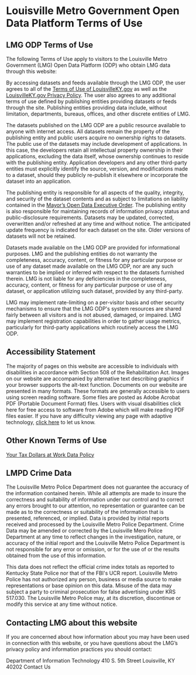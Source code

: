 Louisville Metro Government Open Data Platform Terms of Use
===========================================================

## LMG ODP Terms of Use

The following Terms of Use apply to visitors to the Louisville Metro Government (LMG) Open Data Platform (ODP) who obtain LMG data through this website:

By accessing datasets and feeds available through the LMG ODP, the user agrees to all of the [Terms of Use of LouisvilleKY.gov](https://louisvilleky.gov/government/terms-use) as well as the [LouisvilleKY.gov Privacy Policy](https://louisvilleky.gov/government/privacy-statement). The user also agrees to any additional terms of use defined by publishing entities providing datasets or feeds through the site. Publishing entities providing data include, without limitation, departments, bureaus, offices, and other discrete entities of LMG.

The datasets published on the LMG ODP are a public resource available to anyone with internet access.  All datasets remain the property of the publishing entity and public users acquire no ownership rights to datasets.  The public use of the datasets may include development of applications. In this case, the developers retain all intellectual property ownership in their applications, excluding the data itself, whose ownership continues to reside with the publishing entity.  Application developers and any other third-party entities must explicitly identify the source, version, and modifications made to a dataset, should they publicly re-publish it elsewhere or incorporate the dataset into an application.

The publishing entity is responsible for all aspects of the quality, integrity, and security of the dataset contents and as subject to limitations on liability contained in the [Mayor’s Open Data Executive Order](https://louisvilleky.gov/government/mayor-greg-fischer/read-open-data-executive-order).  The publishing entity is also responsible for maintaining records of information privacy status and public-disclosure requirements.  Datasets may be updated, corrected, overwritten and/or refreshed at any time and without notice. The anticipated update frequency is indicated for each dataset on the site. Older versions of datasets will not be retained.

Datasets made available on the LMG ODP are provided for informational purposes. LMG and the publishing entities do not warranty the completeness, accuracy, content, or fitness for any particular purpose or use of any dataset made available on the LMG ODP, nor are any such warranties to be implied or inferred with respect to the datasets furnished therein.  LMG is not liable for any deficiencies in the completeness, accuracy, content, or fitness for any particular purpose or use of any dataset, or application utilizing such dataset, provided by any third-party.

LMG may implement rate-limiting on a per-visitor basis and other security mechanisms to ensure that the LMG ODP's system resources are shared fairly between all visitors and is not abused, damaged, or impaired.  LMG may implement registration capabilities in order to gather usage metrics, particularly for third-party applications which routinely access the LMG ODP.

## Accessibility Statement

The majority of pages on this website are accessible to individuals with disabilities in accordance with Section 508 of the Rehabilitation Act.  Images on our website are accompanied by alternative text describing graphics if your browser supports the alt-text function. Documents on our website are presented in many formats. These formats are generally accessible to users using screen reading software.  Some files are posted as Adobe Acrobat PDF (Portable Document Format) files. Users with visual disabilities click here for free access to software from Adobe which will make reading PDF files easier.  If you have any difficulty viewing any page with adaptive technology, [click here](https://data.louisvilleky.gov/opendata@louisvilleky.gov) to let us know.

## Other Known Terms of Use

[Your Tax Dollars at Work Data Policy](https://louisvilleky.gov/government/data-policy)

## LMPD Crime Data

The Louisville Metro Police Department does not guarantee the accuracy of the information contained herein. While all attempts are made to insure the correctness and suitability of information under our control and to correct any errors brought to our attention, no representation or guarantee can be made as to the correctness or suitability of the information that is presented, referenced, or implied. Data is provided by initial reports received and processed by the Louisville Metro Police Department. Crime Data may be amended or corrected by the Louisville Mero Police Department at any time to reflect changes in the investigation, nature, or accuracy of the initial report and the Louisville Metro Police Department is not responsible for any error or omission, or for the use of or the results obtained from the use of this information.

This data does not reflect the official crime index totals as reported to Kentucky State Police nor that of the FBI's UCR report. Louisville Metro Police has not authorized any person, business or media source to make representations or base opinion on this data. Misuse of the data may subject a party to criminal prosecution for false advertising under KRS 517.030. The Louisville Metro Police may, at its discretion, discontinue or modify this service at any time without notice.

## Contacting LMG about this website

If you are concerned about how information about you may have been used in connection with this website, or you have questions about the LMG’s privacy policy and information practices you should contact:

Department of Information Technology
410 S. 5th Street
Louisville, KY 40202
Contact Us
